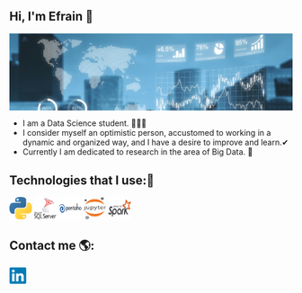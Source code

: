 ## Hi, I'm Efrain 👋

<img src="./img/fondo.jpg" align="center">

- I am a Data Science student. 🙍🏻‍♂️
- I consider myself an optimistic person, accustomed to working in a dynamic and organized way, and I have a desire to improve and learn.✔
- Currently I am dedicated to research in the area of ​​Big Data. 🔎

## Technologies that I use:🚀

<p align="left">
  <img src="./img/python.png" width="40" height="40"/> 
  <img src="./img/sqlserver.png" width="40" height="40"/> 
  <img src="./img/pentaho.png" width="40" height="40"/> 
  <img src="./img/jupyter.png" width="40" height="40"/>  
  <img src="./img/spark.png" width="40" height="40"/> 
</p>

## Contact me 🌎:

<a href="https://www.linkedin.com/in/Efrain-J-Mamani">
  <img src="./img/linkedin2.png" width="30" height="30"/>
</a>
